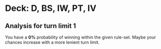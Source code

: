 # Deck: D, BS, IW, PT, IV
## Analysis for turn limit 1
You have a **0%** probability of winning within the given rule-set. Maybe your chances increase with a more lenient turn limit.
